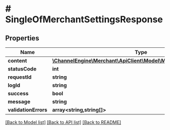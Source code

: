 # # SingleOfMerchantSettingsResponse

## Properties

Name | Type | Description | Notes
------------ | ------------- | ------------- | -------------
**content** | [**\ChannelEngine\Merchant\ApiClient\Model\MerchantSettingsResponse**](MerchantSettingsResponse.md) |  | [optional]
**statusCode** | **int** |  | [optional]
**requestId** | **string** |  | [optional]
**logId** | **string** |  | [optional]
**success** | **bool** |  | [optional]
**message** | **string** |  | [optional]
**validationErrors** | **array<string,string[]>** |  | [optional]

[[Back to Model list]](../../README.md#models) [[Back to API list]](../../README.md#endpoints) [[Back to README]](../../README.md)
